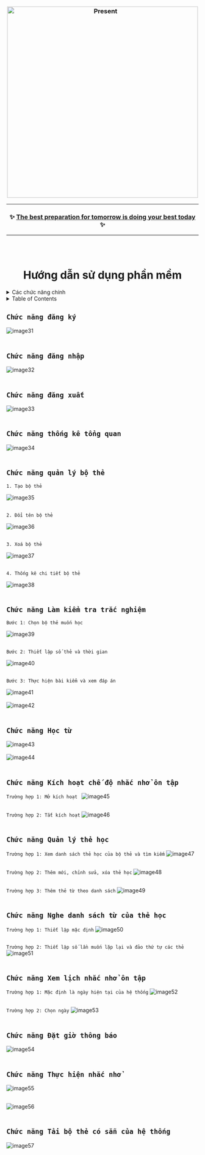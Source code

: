 <h3 align="center">
  <img src="https://user-images.githubusercontent.com/22954435/191142225-bac75599-3dd5-4a32-8ca8-3e802417452e.png" alt="Present" width=500 />
</h3>
<hr />
<h3 align="center">
  ✨ <a href="/">The best preparation for tomorrow is doing your best today</a> ✨
</h3>
<hr />

<br></br>
<h1 align="center">Hướng dẫn sử dụng phần mềm</h1>

<!-- TABLE OF CONTENTS -->
<details>
  <summary>Các chức năng chính</summary>
  <ul>
    <li><a href="#chức-năng-đăng-ký">Chức năng đăng ký</a></li>
    <li><a href="#chức-năng-đăng-nhập">Chức năng đăng nhập</a></li>
    <li><a href="#chức-năng-đăng-xuất">Chức năng đăng xuất</a></li>
    <li><a href="#chức-năng-thống-kê-tổng-quan">Chức năng thống kê tổng quan</a></li>
    <li>
      <a href="#chức-năng-quản-lý-bộ-thẻ">Chức năng quản lý bộ thẻ</a>
      <ul>
        <li>1. Tạo bộ thẻ</a></li>
        <li>2. Đổi tên bộ thẻ</a></li>
        <li>3. Xoá bộ thẻ</a></li>
        <li>4. Thống kê chi tiết bộ thẻ</a></li>
      </ul>
    </li>
    <li>
      <a href="#chức-năng-làm-kiểm-tra-trắc-nghiệm">Chức năng Làm kiểm tra trắc nghiệm</a>
      <ul>
        <li>Bước 1: Chọn bộ thẻ muốn học</a></li>
        <li>Bước 2: Thiết lập số thẻ và thời gian</a></li>
        <li>Bước 3: Thực hiện bài kiểm và xem đáp án</a></li>
      </ul>
    </li>
    <li><a href="#chức-năng-học-từ">Chức năng Học từ</a></li>
    <li>
      <a href="#chức-năng-kích-hoạt-chế-độ-nhắc-nhở-ôn-tập">Chức năng Kích hoạt chế độ nhắc nhở ôn tập</a>
      <ul>
        <li>Trường hợp 1: Mở kích hoạt</a></li>
        <li>Trường hợp 2: Tắt kích hoạt</a></li>
      </ul>
    </li>
    <li>
      <a href="#chức-năng-quảnlý-thẻ-học">Chức năng Quản lý thẻ học</a>
      <ul>
        <li>Trường hợp 1: Xem danh sách thẻ học của bộ thẻ và tìm kiếm</li>
        <li>Trường hợp 2: Thêm mới, chỉnh sửa, xóa thẻ học</li>
        <li>Trường hợp 3: Thêm thẻ từ theo danh sách</li>
      </ul>
    </li>
    <li>
      <a href="#chức-năng-nghe-danh-sách-từ-của-thẻ-học">Chức năng Nghe danh sách từ của thẻ học</a>
      <ul>
        <li>Trường hợp 1: Thiết lập mặc định</li>
        <li>Trường hợp 2: Thiết lập số lần muốn lặp lại và đảo thứ tự các thẻ</li>
      </ul>
    </li>
    <li>
      <a href="#chức-năng-xem-lịch-nhắc-nhở-ôn-tập">Chức năng Xem lịch nhắc nhở ôn tập</a>
      <ul>
        <li>Trường hợp 1: Mặc định là ngày hiện tại của hệ thống</li>
        <li>Trường hợp 2: Chọn ngày</li>
      </ul>
    </li>
    <li><a href="#chức-năng-Đặt-giờ-thông-báo">Chức năng Đặt giờ thông báo</a></li>
    <li><a href="#chức-năng-thực-hiện-nhắc-nhở">Chức năng Thực hiện nhắc nhở</a></li>
    <li><a href="#chức-năng-tải-bộ-thẻ-có-sẵn-của-hệ-thống">Chức năng Tải bộ thẻ có sẵn của hệ thống</a></li>
  </ul>
</details>
<!-- https://github.com/othneildrew/Best-README-Template#built-with -->

<details>
  <summary>Table of Contents</summary>
  <ol>
    <li>
      <a href="#about-the-project">About The Project</a>
      <ul>
        <li><a href="#built-with">Built With</a></li>
      </ul>
    </li>
    <li>
      <a href="#getting-started">Getting Started</a>
      <ul>
        <li><a href="#prerequisites">Prerequisites</a></li>
        <li><a href="#installation">Installation</a></li>
      </ul>
    </li>
    <li><a href="#usage">Usage</a></li>
    <li><a href="#roadmap">Roadmap</a></li>
    <li><a href="#contributing">Contributing</a></li>
    <li><a href="#license">License</a></li>
    <li><a href="#contact">Contact</a></li>
    <li><a href="#acknowledgments">Acknowledgments</a></li>
  </ol>
</details>


## `Chức năng đăng ký`

![image31](https://user-images.githubusercontent.com/22954435/191136542-a03ae500-856e-490d-a4c4-954c325bda40.png)
<br></br>

## `Chức năng đăng nhập`

![image32](https://user-images.githubusercontent.com/22954435/191137449-c4d22105-7178-43f9-8e10-07eee5800f2a.png)
<br></br>

## `Chức năng đăng xuất`

![image33](https://user-images.githubusercontent.com/22954435/191138004-dbb6dd3b-8e59-4ce3-90ea-c4d4c1844066.png)
<br></br>

## `Chức năng thống kê tổng quan`

![image34](https://user-images.githubusercontent.com/22954435/191138140-e2fb4743-323e-4e09-92a5-045959e8fcac.png)
<br></br>

## `Chức năng quản lý bộ thẻ`

`1. Tạo bộ thẻ  `

![image35](https://user-images.githubusercontent.com/22954435/191138512-a485ac8e-eb97-4e34-85c9-fe1783c29b1e.png)
<br></br>

`2. Đổi tên bộ thẻ  `

![image36](https://user-images.githubusercontent.com/22954435/191138919-a6e1d752-f1fc-4eb6-a417-afec9e3c87c3.png)
<br></br>

`3. Xoá bộ thẻ  `

![image37](https://user-images.githubusercontent.com/22954435/191142900-d59d7f47-c55c-4783-b4ec-9f536c0d79cf.png)
<br></br>

`4. Thống kê chi tiết bộ thẻ  `

![image38](https://user-images.githubusercontent.com/22954435/191145375-b4e353de-00cf-44d7-b9e9-33ce00aaf12f.png)
<br></br>

## `Chức năng Làm kiểm tra trắc nghiệm`

`Bước 1: Chọn bộ thẻ muốn học`

![image39](https://user-images.githubusercontent.com/22954435/191147034-cf7a62bc-3852-472f-81bb-5f704ffb3bc1.png)
<br></br>

`Bước 2: Thiết lập số thẻ và thời gian`

![image40](https://user-images.githubusercontent.com/22954435/191147271-d56d1036-e34a-4c47-a9d7-349a604dbe78.png)
<br></br>

`Bước 3: Thực hiện bài kiểm và xem đáp án`

![image41](https://user-images.githubusercontent.com/22954435/191150848-34f7d332-7f41-42e3-8265-3c3ced057ec6.png)
<br></br>
![image42](https://user-images.githubusercontent.com/22954435/191150923-7d934215-14bc-4d56-8c6f-5b761b0ea1a1.png)
<br></br>


## `Chức năng Học từ`

![image43](https://user-images.githubusercontent.com/22954435/191151016-ff4262fc-13c7-4f89-9027-db1d127f0316.png)
<br></br>
![image44](https://user-images.githubusercontent.com/22954435/191151113-3b5ff6c6-2aca-4889-8983-aa6146dc6ed9.png)
<br></br>

## `Chức năng Kích hoạt chế độ nhắc nhở ôn tập`

`Trường hợp 1: Mở kích hoạt `
![image45](https://user-images.githubusercontent.com/22954435/191151555-cfaf965a-c102-4b66-8852-97e7c85c63de.png)
<br></br>

`Trường hợp 2: Tắt kích hoạt`
![image46](https://user-images.githubusercontent.com/22954435/191151608-f4954218-7b41-4b66-aae5-4b36f4b6b241.png)
<br></br>

## `Chức năng Quản lý thẻ học`

`Trường hợp 1: Xem danh sách thẻ học của bộ thẻ và tìm kiếm`
![image47](https://user-images.githubusercontent.com/22954435/191154889-e0978b9e-3ca9-4e7b-80a2-bf4c381a369f.png)
<br></br>

`Trường hợp 2: Thêm mới, chỉnh sửa, xóa thẻ học`
![image48](https://user-images.githubusercontent.com/22954435/191155024-2d3528c7-2108-47c9-9f1b-77e31e9f2604.png)
<br></br>

`Trường hợp 3: Thêm thẻ từ theo danh sách`
![image49](https://user-images.githubusercontent.com/22954435/191155332-e3dee47c-5dd8-4d31-a99c-e2331d43c527.png)
<br></br>

## `Chức năng Nghe danh sách từ của thẻ học`

`Trường hợp 1: Thiết lập mặc định`
![image50](https://user-images.githubusercontent.com/22954435/191155631-cc0a419e-8a4d-4dae-8c73-e18162771786.png)
<br></br>

`Trường hợp 2: Thiết lập số lần muốn lặp lại và đảo thứ tự các thẻ`
![image51](https://user-images.githubusercontent.com/22954435/191155701-ccfc92cb-fcb8-44af-a985-2af61bc35af1.png)
<br></br>

## `Chức năng Xem lịch nhắc nhở ôn tập`

`Trường hợp 1: Mặc định là ngày hiện tại của hệ thống`
![image52](https://user-images.githubusercontent.com/22954435/191156079-d9dab3e4-a28b-4ba0-935e-796be2971087.png)
<br></br>

`Trường hợp 2: Chọn ngày`
![image53](https://user-images.githubusercontent.com/22954435/191156201-5d0ecc55-096a-425f-b749-e57d95d94558.png)
<br></br>

## `Chức năng Đặt giờ thông báo`

![image54](https://user-images.githubusercontent.com/22954435/191156336-e2ba016b-18b0-402e-ab50-9672b9df11c2.png)
<br></br>

## `Chức năng Thực hiện nhắc nhở`

![image55](https://user-images.githubusercontent.com/22954435/191156505-dc635f6a-af23-4dcc-88e0-1d0ef6bb9533.png)
<br></br>

![image56](https://user-images.githubusercontent.com/22954435/191156760-a7eb5359-fc7e-4665-9c62-0d4e76b823d2.png)
<br></br>

## `Chức năng Tải bộ thẻ có sẵn của hệ thống`

![image57](https://user-images.githubusercontent.com/22954435/191156869-7bc8e685-c3cd-44a3-a77e-d400b6bd55e0.png)
<br></br>
